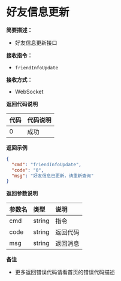 # 好友信息更新

**简要描述：**

- 好友信息更新接口

**接收指令：**

- `friendInfoUpdate`

**接收方式：**

- WebSocket

**返回代码说明**

| 代码   | 代码说明                      |
|:-----|:--------------------------|
| 0    | 成功                        |

**返回示例**

```json
{
  "cmd": "friendInfoUpdate",
  "code": "0",
  "msg": "好友信息已更新，请重新查询"
}
```

**返回参数说明**

| 参数名  | 类型     | 说明   |
|:-----|:-------|:-----|
| cmd  | string | 指令   |
| code | string | 返回代码 |
| msg  | string | 返回消息 |

**备注**

- 更多返回错误代码请看首页的错误代码描述


